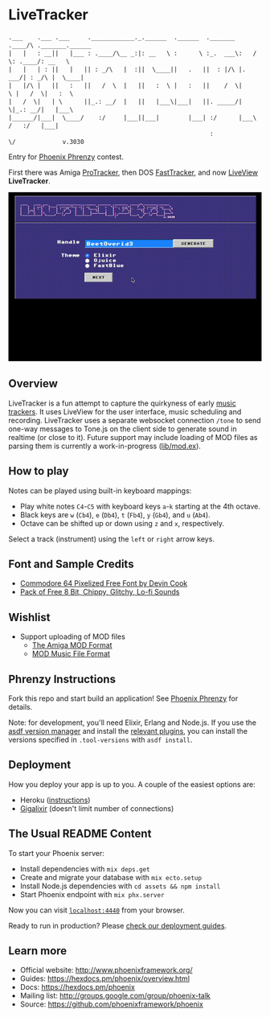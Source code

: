 # LiveTracker

```
.___    .___ .___     .____________._.______  .______  ._______ .____/\ ._______.______
|   |   : __||   |___ : .____/\__ _:|: __   \ :      \ :_.  ___\:   /  \: .____/: __   \
|   |   | : ||   |   || : _/\   |  :||  \____||   .   ||  : |/\ |.  ___/| : _/\ |  \____|
|   |/\ |   ||   :   ||   /  \  |   ||   :  \ |   :   ||    /  \|     \ |   /  \|   :  \
|   /  \|   | \      ||_.: __/  |   ||   |___\|___|   ||. _____/|      \|_.: __/|   |___\
|______/|___|  \____/    :/     |___||___|        |___| :/      |___\  /   :/   |___|
                                                        :            \/             v.3030
```

Entry for [Phoenix Phrenzy](https://phoenixphrenzy.com) contest.

First there was Amiga [ProTracker](https://en.wikipedia.org/wiki/ProTracker),
then DOS [FastTracker](https://en.wikipedia.org/wiki/FastTracker_2),
and now [LiveView](https://github.com/phoenixframework/phoenix_live_view) **LiveTracker**.

![LiveTracker preview](assets/static/images/preview.gif "LiveTracker")

## Overview

LiveTracker is a fun attempt to capture the quirkyness of early [music
trackers](https://en.wikipedia.org/wiki/Music_tracker). It uses LiveView for the
user interface, music scheduling and recording. LiveTracker uses a separate
websocket connection `/tone` to send one-way messages to Tone.js on the client
side to generate sound in realtime (or close to it). Future support may include
loading of MOD files as parsing them is currently a work-in-progress
([lib/mod.ex](lib/mod.ex)).

## How to play

Notes can be played using built-in keyboard mappings:

- Play white notes `C4`-`C5` with keyboard keys `a`-`k` starting at the 4th octave.
- Black keys are `w` (`Cb4`), `e` (`Db4`), `t` (`Fb4`), `y` (`Gb4`), and `u` (`Ab4`).
- Octave can be shifted up or down using `z` and `x`, respectively.

Select a track (instrument) using the `left` or `right` arrow keys.

## Font and Sample Credits

- [Commodore 64 Pixelized Free Font by Devin Cook](https://www.stockio.com/free-font/commodore-64-pixelized)
- [Pack of Free 8 Bit, Chippy, Glitchy, Lo-fi Sounds](https://woolyss.com/chipmusic-samples.php?s=THE+FREESOUND+PROJECT+-+Pack+of+Free+8+Bit,+Chippy,+Glitchy,+Lo-fi+Sounds)

## Wishlist

- Support uploading of MOD files
  - [The Amiga MOD Format](https://www.ocf.berkeley.edu/~eek/index.html/tiny_examples/ptmod/ap12.html)
  - [MOD Music File Format](https://www.fileformat.info/format/mod/corion.htm)

## Phrenzy Instructions

Fork this repo and start build an application! See [Phoenix Phrenzy](https://phoenixphrenzy.com) for details.

Note: for development, you'll need Elixir, Erlang and Node.js. If you use the [asdf version manager](https://github.com/asdf-vm/asdf) and install the [relevant plugins](https://asdf-vm.com/#/plugins-all?id=plugin-list), you can install the versions specified in `.tool-versions` with `asdf install`.

## Deployment

How you deploy your app is up to you. A couple of the easiest options are:

- Heroku ([instructions](https://hexdocs.pm/phoenix/heroku.html))
- [Gigalixir](https://gigalixir.com/) (doesn't limit number of connections)

## The Usual README Content

To start your Phoenix server:

- Install dependencies with `mix deps.get`
- Create and migrate your database with `mix ecto.setup`
- Install Node.js dependencies with `cd assets && npm install`
- Start Phoenix endpoint with `mix phx.server`

Now you can visit [`localhost:4440`](http://localhost:4440) from your browser.

Ready to run in production? Please [check our deployment guides](https://hexdocs.pm/phoenix/deployment.html).

## Learn more

- Official website: http://www.phoenixframework.org/
- Guides: https://hexdocs.pm/phoenix/overview.html
- Docs: https://hexdocs.pm/phoenix
- Mailing list: http://groups.google.com/group/phoenix-talk
- Source: https://github.com/phoenixframework/phoenix
